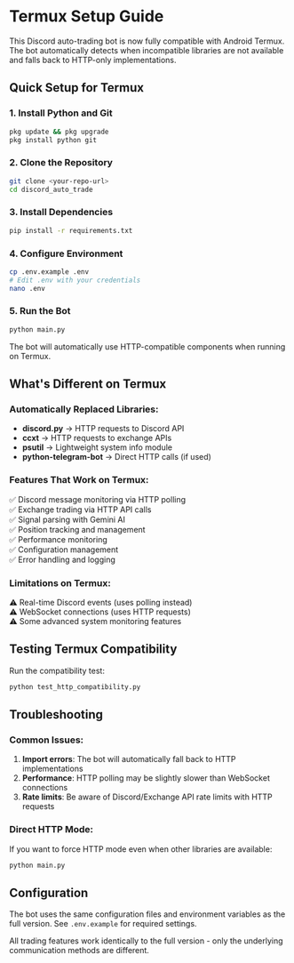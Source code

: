 # Termux Setup Guide

This Discord auto-trading bot is now fully compatible with Android Termux. The bot automatically detects when incompatible libraries are not available and falls back to HTTP-only implementations.

## Quick Setup for Termux

### 1. Install Python and Git
```bash
pkg update && pkg upgrade
pkg install python git
```

### 2. Clone the Repository
```bash
git clone <your-repo-url>
cd discord_auto_trade
```

### 3. Install Dependencies
```bash
pip install -r requirements.txt
```

### 4. Configure Environment
```bash
cp .env.example .env
# Edit .env with your credentials
nano .env
```

### 5. Run the Bot
```bash
python main.py
```

The bot will automatically use HTTP-compatible components when running on Termux.

## What's Different on Termux

### Automatically Replaced Libraries:
- **discord.py** → HTTP requests to Discord API
- **ccxt** → HTTP requests to exchange APIs  
- **psutil** → Lightweight system info module
- **python-telegram-bot** → Direct HTTP calls (if used)

### Features That Work on Termux:
✅ Discord message monitoring via HTTP polling  
✅ Exchange trading via HTTP API calls  
✅ Signal parsing with Gemini AI  
✅ Position tracking and management  
✅ Performance monitoring  
✅ Configuration management  
✅ Error handling and logging  

### Limitations on Termux:
⚠️ Real-time Discord events (uses polling instead)  
⚠️ WebSocket connections (uses HTTP requests)  
⚠️ Some advanced system monitoring features  

## Testing Termux Compatibility

Run the compatibility test:
```bash
python test_http_compatibility.py
```

## Troubleshooting

### Common Issues:
1. **Import errors**: The bot will automatically fall back to HTTP implementations
2. **Performance**: HTTP polling may be slightly slower than WebSocket connections
3. **Rate limits**: Be aware of Discord/Exchange API rate limits with HTTP requests

### Direct HTTP Mode:
If you want to force HTTP mode even when other libraries are available:
```bash
python main.py
```

## Configuration

The bot uses the same configuration files and environment variables as the full version. See `.env.example` for required settings.

All trading features work identically to the full version - only the underlying communication methods are different.
